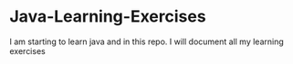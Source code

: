 # Java-Learning-Exercises
I am starting to learn java and in this repo. I will document all my learning exercises

